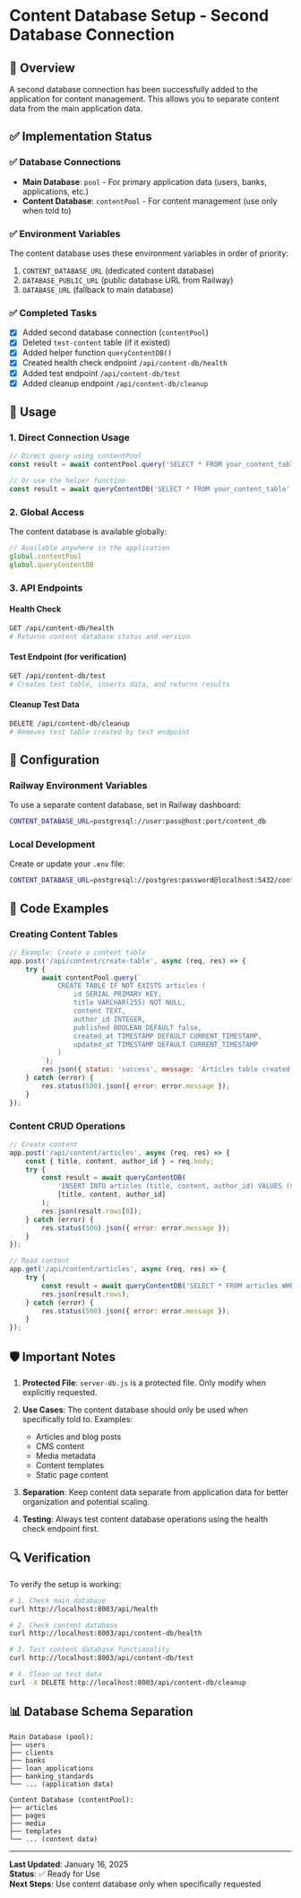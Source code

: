 # Content Database Setup - Second Database Connection

## 🎯 Overview

A second database connection has been successfully added to the application for content management. This allows you to separate content data from the main application data.

## ✅ Implementation Status

### ✅ Database Connections
- **Main Database**: `pool` - For primary application data (users, banks, applications, etc.)
- **Content Database**: `contentPool` - For content management (use only when told to)

### ✅ Environment Variables
The content database uses these environment variables in order of priority:
1. `CONTENT_DATABASE_URL` (dedicated content database)
2. `DATABASE_PUBLIC_URL` (public database URL from Railway)
3. `DATABASE_URL` (fallback to main database)

### ✅ Completed Tasks
- [x] Added second database connection (`contentPool`)
- [x] Deleted `test-content` table (if it existed)
- [x] Added helper function `queryContentDB()`
- [x] Created health check endpoint `/api/content-db/health`
- [x] Added test endpoint `/api/content-db/test`
- [x] Added cleanup endpoint `/api/content-db/cleanup`

## 🚀 Usage

### 1. Direct Connection Usage
```javascript
// Direct query using contentPool
const result = await contentPool.query('SELECT * FROM your_content_table');

// Or use the helper function
const result = await queryContentDB('SELECT * FROM your_content_table', [param1, param2]);
```

### 2. Global Access
The content database is available globally:
```javascript
// Available anywhere in the application
global.contentPool
global.queryContentDB
```

### 3. API Endpoints

#### Health Check
```bash
GET /api/content-db/health
# Returns content database status and version
```

#### Test Endpoint (for verification)
```bash
GET /api/content-db/test
# Creates test table, inserts data, and returns results
```

#### Cleanup Test Data
```bash
DELETE /api/content-db/cleanup
# Removes test table created by test endpoint
```

## 🔧 Configuration

### Railway Environment Variables
To use a separate content database, set in Railway dashboard:
```bash
CONTENT_DATABASE_URL=postgresql://user:pass@host:port/content_db
```

### Local Development
Create or update your `.env` file:
```bash
CONTENT_DATABASE_URL=postgresql://postgres:password@localhost:5432/content_db
```

## 📝 Code Examples

### Creating Content Tables
```javascript
// Example: Create a content table
app.post('/api/content/create-table', async (req, res) => {
    try {
        await contentPool.query(`
            CREATE TABLE IF NOT EXISTS articles (
                id SERIAL PRIMARY KEY,
                title VARCHAR(255) NOT NULL,
                content TEXT,
                author_id INTEGER,
                published BOOLEAN DEFAULT false,
                created_at TIMESTAMP DEFAULT CURRENT_TIMESTAMP,
                updated_at TIMESTAMP DEFAULT CURRENT_TIMESTAMP
            )
        `);
        res.json({ status: 'success', message: 'Articles table created' });
    } catch (error) {
        res.status(500).json({ error: error.message });
    }
});
```

### Content CRUD Operations
```javascript
// Create content
app.post('/api/content/articles', async (req, res) => {
    const { title, content, author_id } = req.body;
    try {
        const result = await queryContentDB(
            'INSERT INTO articles (title, content, author_id) VALUES ($1, $2, $3) RETURNING *',
            [title, content, author_id]
        );
        res.json(result.rows[0]);
    } catch (error) {
        res.status(500).json({ error: error.message });
    }
});

// Read content
app.get('/api/content/articles', async (req, res) => {
    try {
        const result = await queryContentDB('SELECT * FROM articles WHERE published = true');
        res.json(result.rows);
    } catch (error) {
        res.status(500).json({ error: error.message });
    }
});
```

## 🛡️ Important Notes

1. **Protected File**: `server-db.js` is a protected file. Only modify when explicitly requested.

2. **Use Cases**: The content database should only be used when specifically told to. Examples:
   - Articles and blog posts
   - CMS content
   - Media metadata
   - Content templates
   - Static page content

3. **Separation**: Keep content data separate from application data for better organization and potential scaling.

4. **Testing**: Always test content database operations using the health check endpoint first.

## 🔍 Verification

To verify the setup is working:

```bash
# 1. Check main database
curl http://localhost:8003/api/health

# 2. Check content database
curl http://localhost:8003/api/content-db/health

# 3. Test content database functionality
curl http://localhost:8003/api/content-db/test

# 4. Clean up test data
curl -X DELETE http://localhost:8003/api/content-db/cleanup
```

## 📊 Database Schema Separation

```
Main Database (pool):
├── users
├── clients  
├── banks
├── loan_applications
├── banking_standards
└── ... (application data)

Content Database (contentPool):
├── articles
├── pages
├── media
├── templates
└── ... (content data)
```

---

**Last Updated**: January 16, 2025  
**Status**: ✅ Ready for Use  
**Next Steps**: Use content database only when specifically requested 